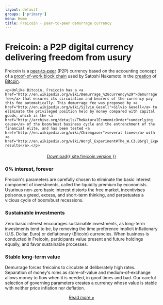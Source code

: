 ```yaml
---
layout: default
groups: ['primary']
menu: Home
title: Freicoin - peer-to-peer demurrage currency
---
```

<div class="row">
  <div class="span8">
    <h1>Freicoin: a P2P digital currency delivering freedom from usury</h1>
    <p>Freicoin is a <a href="http://en.wikipedia.org/wiki/Peer-to-peer">peer-to-peer</a> (P2P) currency based on the accounting concept of a <a href="https://en.bitcoin.it/wiki/Proof_of_work">proof-of-work block chain</a> used by Satoshi Nakamoto in the <a href="http://bitcoin.org/bitcoin.pdf">creation</a> of <a href="http://bitcoin.org/">Bitcoin</a>.</p>

    <p>Unlike Bitcoin, Freicoin has a <a href="http://en.wikipedia.org/wiki/Demurrage_%28currency%29">demurrage fee</a> that ensures its circulation and bearers of the currency pay this fee automatically. This demurrage fee was proposed by <a href="http://en.wikipedia.org/wiki/Silvio_Gesell">Silvio Gesell</a> to eliminate the privileged position held by money compared with capital goods, which is the <a href="http://archive.org/details/TheNaturalEconomicOrder">underlying cause</a> of the boom/bust business cycle and the entrenchment of the financial elite, and has been tested <a href="http://en.wikipedia.org/wiki/Chiemgauer">several times</a> with <a href="http://en.wikipedia.org/wiki/Worgl_Experiment#The_W.C3.B6rgl_Experiment">positive results</a>.</p>
  </div>

  <div class="span4">
    <p style="margin-top:20px;text-align:center;"><a class="btn btn-success btn-large" href="/download/"><span class="download-content" style=""><span class="download-title">Download</span><span class="download-version">{{ site.freicoin.version }}</span></span></a></p>
  </div>
</div>

<div class="row">
  <div class="span4">
    <h3>0% interest, forever</h3>
    <p>Freicoin's parameters are carefully chosen to eliminate the basic interest component of investments, called the liquidity premium by economists. Usurious non-zero basic interest distorts the free market, incentivises poisonous greed, excess, and short-term thinking, and perpetuates a vicious cycle of boom/bust recessions.</p>
  </div>
  <div class="span4">
    <h3>Sustainable investments</h3>
    <p>Zero basic interest encourages sustainable investments, as long-term investments tend to be, by removing the time preference implicit inflationary (U.S. Dollar, Euro) or deflationary (Bitcoin) currencies. When business is conducted in Freicoin, participants value present and future holdings equally, and favor sustainable processes.</p>
  </div>
  <div class="span4">
    <h3>Stable long-term value</h3>
    <p>Demurrage forces freicoins to circulate at deliberately high rates. Separation of money's roles as store-of-value and medium-of-exchange allows money to flow when it is needed, in good times and bad. Our careful selection of governing parameters creates a currency whose value is stable with neither price inflation nor deflation.</p>
  </div>
  <div class="span12" style="text-align:center;">
    <p><a href="/about/">Read more »</a></p>
  </div>
</div>
